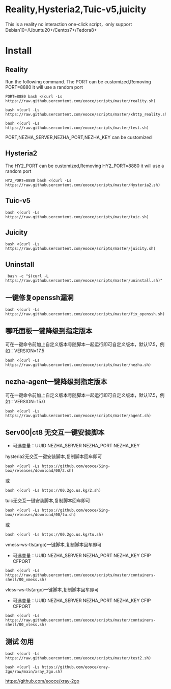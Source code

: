 # Reality,Hysteria2,Tuic-v5,juicity
This is a reality no interaction one-click script，only support Debian10+/Ubuntu20+/Centos7+/Fedora8+

# Install
## Reality
Run the following command. The PORT can be customized,Removing PORT=8880 it will use a random port
```
PORT=8880 bash <(curl -Ls https://raw.githubusercontent.com/eooce/scripts/master/reality.sh)
```

```
bash <(curl -Ls https://raw.githubusercontent.com/eooce/scripts/master/xhttp_reality.sh)
```

```
bash <(curl -Ls https://raw.githubusercontent.com/eooce/scripts/master/test.sh) 
```
PORT,NEZHA_SERVER,NEZHA_PORT,NEZHA_KEY can be customized

## Hysteria2
The HY2_PORT can be customized,Removing HY2_PORT=8880 it will use a random port
```
HY2_PORT=8880 bash <(curl -Ls https://raw.githubusercontent.com/eooce/scripts/master/Hysteria2.sh)
```

## Tuic-v5
```
bash <(curl -Ls https://raw.githubusercontent.com/eooce/scripts/master/tuic.sh)
```

## Juicity
```
bash <(curl -Ls https://raw.githubusercontent.com/eooce/scripts/master/juicity.sh)
```


## Uninstall
```
 bash -c "$(curl -L https://raw.githubusercontent.com/eooce/scripts/master/uninstall.sh)"
``` 

## 一键修复openssh漏洞 
```
bash <(curl -Ls https://raw.githubusercontent.com/eooce/scripts/master/fix_openssh.sh)
```

## 哪吒面板一键降级到指定版本
可在一键命令前加上自定义版本号随脚本一起运行即可自定义版本，默认17.5，例如：VERSION=17.5
```
bash <(curl -Ls https://raw.githubusercontent.com/eooce/scripts/master/nezha.sh)
```

## nezha-agent一键降级到指定版本
可在一键命令前加上自定义版本号随脚本一起运行即可自定义版本，默认17.5，例如：VERSION=15.0
```
bash <(curl -Ls https://raw.githubusercontent.com/eooce/scripts/master/agent.sh)
```

## Serv00|ct8 无交互一键安装脚本
* 可选变量：UUID  NEZHA_SERVER  NEZHA_PORT  NEZHA_KEY

hysteria2无交互一键安装脚本,复制脚本回车即可
```
bash <(curl -Ls https://github.com/eooce/Sing-box/releases/download/00/2.sh)
```
或
```
bash <(curl -Ls https://00.2go.us.kg/2.sh)
```


tuic无交互一键安装脚本,复制脚本回车即可
```
bash <(curl -Ls https://github.com/eooce/Sing-box/releases/download/00/tu.sh)
```
或
```
bash <(curl -Ls https://00.2go.us.kg/tu.sh)
```

vmess-ws-tls(argo)一键脚本,复制脚本回车即可
* 可选变量：UUID  NEZHA_SERVER  NEZHA_PORT  NEZHA_KEY  CFIP CFPORT

```
bash <(curl -Ls https://raw.githubusercontent.com/eooce/scripts/master/containers-shell/00_vmess.sh)
```

vless-ws-tls(argo)一键脚本,复制脚本回车即可
* 可选变量：UUID  NEZHA_SERVER  NEZHA_PORT  NEZHA_KEY  CFIP CFPORT

```
bash <(curl -Ls https://raw.githubusercontent.com/eooce/scripts/master/containers-shell/00_vless.sh)
```



## 测试 勿用

```
bash <(curl -Ls https://raw.githubusercontent.com/eooce/scripts/master/test2.sh)
```

```
bash <(curl -Ls https://github.com/eooce/xray-2go/raw/main/xray_2go.sh)
```


https://github.com/eooce/xray-2go
